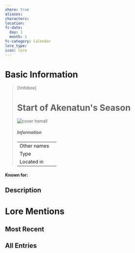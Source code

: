```yaml
---
share: true
aliases:
characters:
location:
fc-date:
  day: 1
  month: 1
fc-category: Calendar
lore_type:
icon: lore
---
```

# Basic Information
> [!infobox]
> # Start of Akenatun's Season
> ![cover hsmall](insertimage.png)
> ##### Information
> |   |  |
> | ---- | ---- |
> | Other names | |
> | Type||
> | Located in | |
#### Known for:
## Description
# Lore Mentions
## Most Recent

## All Entries

